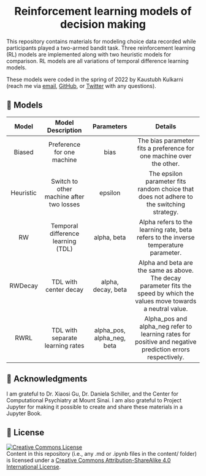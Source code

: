 
<div align="center">

# Reinforcement learning models of decision making

</div>

This repository contains materials for modeling choice data recorded while participants played a two-armed bandit task. Three reinforcement learning (RL) models are implemented along with two heuristic models for comparison. RL models are all variations of temporal difference learning models. 

These models were coded in the spring of 2022 by Kaustubh Kulkarni (reach me via <a target="_blank" rel="noopener noreferrer" href="mailto:kaustubh(dot)kulkarni(at)icahn(dot)mssm(dot)edu">email</a>, <a target="_blank" rel="noopener noreferrer" href="https://github.com/kulkarnik">GitHub</a>, or <a target="_blank" rel="noopener noreferrer" href="https://twitter.com/krkulkarni_">Twitter</a> with any questions).

## 🧮 Models
| **Model** |           **Model Description**          |       **Parameters**       |                                                         **Details**                                                        |
|:---------:|:----------------------------------------:|:--------------------------:|:--------------------------------------------------------------------------------------------------------------------------:|
|   Biased  | Preference for one machine               |            bias            | The bias parameter fits a preference for one machine over the other.                                                       |
| Heuristic | Switch to other machine after two losses |           epsilon          | The epsilon parameter fits random choice that does not adhere to the switching strategy.                                   |
|     RW    | Temporal difference learning (TDL)       |         alpha, beta        | Alpha refers to the learning rate, beta refers to the inverse temperature parameter.                                       |
|  RWDecay  | TDL with center decay                    |     alpha, decay, beta     | Alpha and beta are the same as above. The decay parameter fits the speed by which the values move towards a neutral value. |
|    RWRL   | TDL with separate learning rates         | alpha_pos, alpha_neg, beta | Alpha_pos and alpha_neg refer to learning rates for positive and negative prediction errors respectively.                  |

## 🙏 Acknowledgments
I am grateful to Dr. Xiaosi Gu, Dr. Daniela Schiller, and the Center for Computational Psychiatry at Mount Sinai. I am also grateful to Project Jupyter for making it possible to create and share these materials in a Jupyter Book.

## 🎫 License
<a rel="license" target="_blank" rel="noopener noreferrer" href="http://creativecommons.org/licenses/by-sa/4.0/"><img alt="Creative Commons License" style="border-width:0" src="https://i.creativecommons.org/l/by-sa/4.0/88x31.png" /></a><br />
Content in this repository (i.e., any .md or .ipynb files in the content/ folder) is licensed under a <a rel="license" target="_blank" rel="noopener noreferrer" href="http://creativecommons.org/licenses/by-sa/4.0/">Creative Commons Attribution-ShareAlike 4.0 International License</a>.
